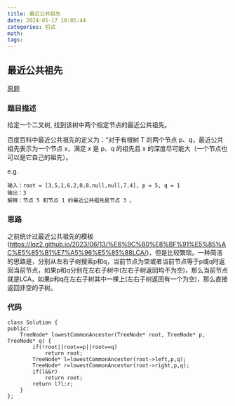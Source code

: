 ```yaml
---
title: 最近公共祖先
date: 2024-05-17 10:05:44
categories: 机试
math:
tags:
---
```

## 最近公共祖先
[原题](https://leetcode.cn/problems/lowest-common-ancestor-of-a-binary-tree/description/)
### 题目描述
给定一个二叉树, 找到该树中两个指定节点的最近公共祖先。

百度百科中最近公共祖先的定义为：“对于有根树 T 的两个节点 p、q，最近公共祖先表示为一个节点 x，满足 x 是 p、q 的祖先且 x 的深度尽可能大（一个节点也可以是它自己的祖先）。

e.g.
```
输入：root = [3,5,1,6,2,0,8,null,null,7,4], p = 5, q = 1
输出：3
解释：节点 5 和节点 1 的最近公共祖先是节点 3 。
```
### 思路
之前统计过最近公共祖先的模板(https://lqz2.github.io/2023/06/13/%E6%9C%80%E8%BF%91%E5%85%AC%E5%85%B1%E7%A5%96%E5%85%88LCA/)，但是比较繁琐。一种简洁的思路是，分别从左右子树搜索p和q，当前节点为空或者当前节点等于p或q时返回当前节点，如果p和q分别在左右子树中(左右子树返回均不为空)，那么当前节点就是LCA，如果p和q在左右子树其中一棵上(左右子树返回有一个为空)，那么直接返回非空的子树。
### 代码
```
class Solution {
public:
    TreeNode* lowestCommonAncestor(TreeNode* root, TreeNode* p, TreeNode* q) {
        if(!root||root==p||root==q)
            return root;
        TreeNode* l=lowestCommonAncestor(root->left,p,q);
        TreeNode* r=lowestCommonAncestor(root->right,p,q);
        if(l&&r)
            return root;
        return l?l:r;
    }
};
```